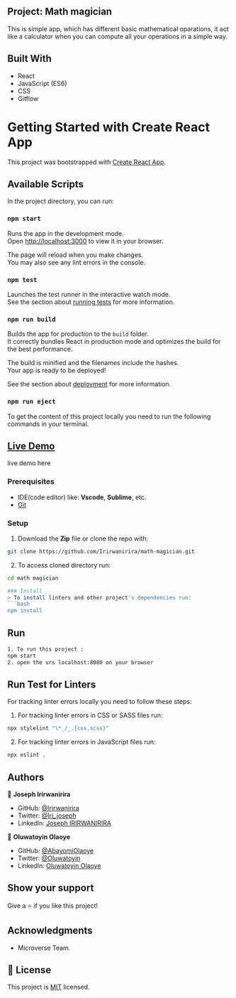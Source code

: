 ## Project: Math magician

This is simple app, which has different basic mathematical oparations, it act like a calculator when you can compute all your operations in a simple way.

## Built With

- React
- JavaScript (ES6)
- CSS
- Gitflow

# Getting Started with Create React App

This project was bootstrapped with [Create React App](https://github.com/facebook/create-react-app).

## Available Scripts

In the project directory, you can run:

### `npm start`

Runs the app in the development mode.\
Open [http://localhost:3000](http://localhost:3000) to view it in your browser.

The page will reload when you make changes.\
You may also see any lint errors in the console.

### `npm test`

Launches the test runner in the interactive watch mode.\
See the section about [running tests](https://facebook.github.io/create-react-app/docs/running-tests) for more information.

### `npm run build`

Builds the app for production to the `build` folder.\
It correctly bundles React in production mode and optimizes the build for the best performance.

The build is minified and the filenames include the hashes.\
Your app is ready to be deployed!

See the section about [deployment](https://facebook.github.io/create-react-app/docs/deployment) for more information.

### `npm run eject`

To get the content of this project locally you need to run the following commands in your terminal.

## [Live Demo](https://imaginative-scone-fa9020.netlify.app/)

live demo here

### Prerequisites
- IDE(code editor) like: **Vscode**, **Sublime**, etc. 
- [Git](https://www.linode.com/docs/guides/how-to-install-git-on-linux-mac-and-windows/)

### Setup
1. Download the **Zip** file or clone the repo with:
```bash
git clone https://github.com/Irirwanirira/math-magician.git
```
2. To access cloned directory run:
```bash
cd math magician

### Install
> To install linters and other project's dependencies run:
```bash
npm install
```
## Run
```bash
1. To run this project :
npm start
2. open the urs localhost:8080 on your browser

```

## Run Test for Linters

For tracking linter errors locally you need to follow these steps:


1. For tracking linter errors in CSS or SASS files run:

```bash
npx stylelint "\*_/_.{css,scss}"
```

2. For tracking linter errors in JavaScript files run:

```bash
npx eslint .
```

## Authors

👤 **Joseph Irirwanirira**

- GitHub: [@Irirwanirira](https://github.com/Irirwanirira)
- Twitter: [@Iri_joseph](https://twitter.com/Irirwanirira)
- LinkedIn: [Joseph IRIRWANIRIRA](https://linkedin.com/in/joseph-irirwanirira-74666623a/)

👤 **Oluwatoyin Olaoye**

- GitHub: [@AbayomiOlaoye](https://github.com/AbayomiOlaoye)
- Twitter: [@Oluwatoyin](https://twitter.com/olaoyeelijah)
- LinkedIn: [Oluwatoyin Olaoye](https://linkedin.com/in/oluwatoyinolaoye)

## Show your support

Give a ⭐ if you like this project!

## Acknowledgments

- Microverse Team.

## 📝 License

This project is [MIT](./MIT.md) licensed.
